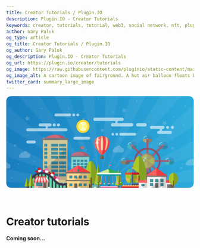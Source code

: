 ```yaml
---
title: Creator Tutorials / Plugin.IO
description: Plugin.IO - Creator Tutorials
keywords: creator, tutorials, tutorial, web3, social network, nft, plugin.io, pluginio, NEKO, token, cryptocurrency, crypto
author: Gary Paluk
og_type: article
og_title: Creator Tutorials / Plugin.IO
og_author: Gary Paluk
og_description: Plugin.IO - Creator Tutorials
og_url: https://plugin.io/creator/tutorials
og_image: https://raw.githubusercontent.com/pluginio/static-content/main/lang/en/docs/v1/images/header_banner.png
og_image_alt: A cartoon image of fairground. A hot air balloon floats by through an open blue sky
twitter_card: summary_large_image
---
```


![A Plugin.IO branded banner that shows a young woman in front of a vivid blue background.](https://raw.githubusercontent.com/pluginio/static-content/main/lang/en/docs/v1/images/header_banner.png)

<br />

<h1>Creator tutorials</h1>

<h4>Coming soon...</h4>